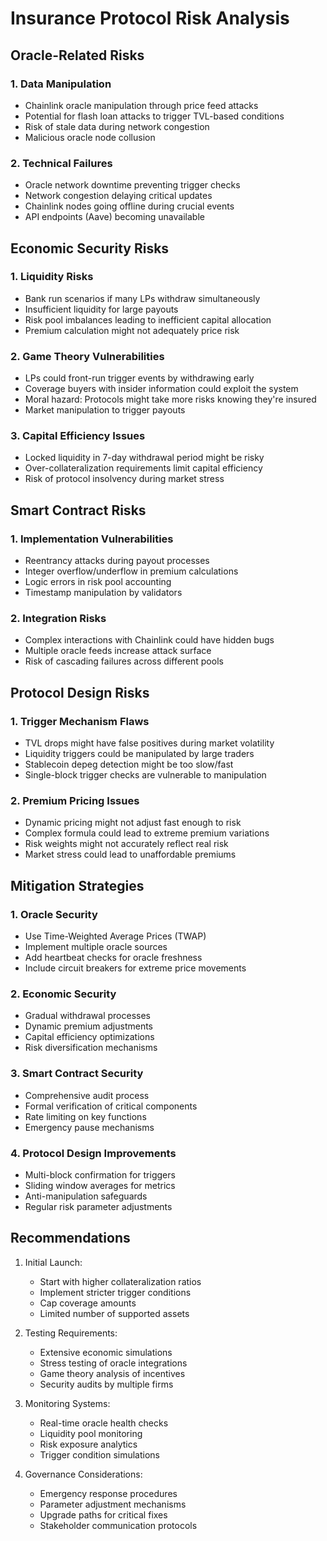 # Insurance Protocol Risk Analysis

## Oracle-Related Risks

### 1. Data Manipulation
- Chainlink oracle manipulation through price feed attacks
- Potential for flash loan attacks to trigger TVL-based conditions
- Risk of stale data during network congestion
- Malicious oracle node collusion

### 2. Technical Failures
- Oracle network downtime preventing trigger checks
- Network congestion delaying critical updates
- Chainlink nodes going offline during crucial events
- API endpoints (Aave) becoming unavailable

## Economic Security Risks

### 1. Liquidity Risks
- Bank run scenarios if many LPs withdraw simultaneously
- Insufficient liquidity for large payouts
- Risk pool imbalances leading to inefficient capital allocation
- Premium calculation might not adequately price risk

### 2. Game Theory Vulnerabilities
- LPs could front-run trigger events by withdrawing early
- Coverage buyers with insider information could exploit the system
- Moral hazard: Protocols might take more risks knowing they're insured
- Market manipulation to trigger payouts

### 3. Capital Efficiency Issues
- Locked liquidity in 7-day withdrawal period might be risky
- Over-collateralization requirements limit capital efficiency
- Risk of protocol insolvency during market stress

## Smart Contract Risks

### 1. Implementation Vulnerabilities
- Reentrancy attacks during payout processes
- Integer overflow/underflow in premium calculations
- Logic errors in risk pool accounting
- Timestamp manipulation by validators

### 2. Integration Risks
- Complex interactions with Chainlink could have hidden bugs
- Multiple oracle feeds increase attack surface
- Risk of cascading failures across different pools

## Protocol Design Risks

### 1. Trigger Mechanism Flaws
- TVL drops might have false positives during market volatility
- Liquidity triggers could be manipulated by large traders
- Stablecoin depeg detection might be too slow/fast
- Single-block trigger checks are vulnerable to manipulation

### 2. Premium Pricing Issues
- Dynamic pricing might not adjust fast enough to risk
- Complex formula could lead to extreme premium variations
- Risk weights might not accurately reflect real risk
- Market stress could lead to unaffordable premiums

## Mitigation Strategies

### 1. Oracle Security
- Use Time-Weighted Average Prices (TWAP)
- Implement multiple oracle sources
- Add heartbeat checks for oracle freshness
- Include circuit breakers for extreme price movements

### 2. Economic Security
- Gradual withdrawal processes
- Dynamic premium adjustments
- Capital efficiency optimizations
- Risk diversification mechanisms

### 3. Smart Contract Security
- Comprehensive audit process
- Formal verification of critical components
- Rate limiting on key functions
- Emergency pause mechanisms

### 4. Protocol Design Improvements
- Multi-block confirmation for triggers
- Sliding window averages for metrics
- Anti-manipulation safeguards
- Regular risk parameter adjustments

## Recommendations

1. Initial Launch:
   - Start with higher collateralization ratios
   - Implement stricter trigger conditions
   - Cap coverage amounts
   - Limited number of supported assets

2. Testing Requirements:
   - Extensive economic simulations
   - Stress testing of oracle integrations
   - Game theory analysis of incentives
   - Security audits by multiple firms

3. Monitoring Systems:
   - Real-time oracle health checks
   - Liquidity pool monitoring
   - Risk exposure analytics
   - Trigger condition simulations

4. Governance Considerations:
   - Emergency response procedures
   - Parameter adjustment mechanisms
   - Upgrade paths for critical fixes
   - Stakeholder communication protocols
